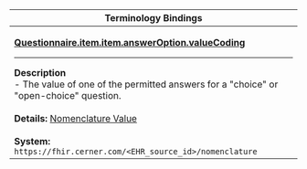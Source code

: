 |Terminology Bindings|
|---|
|<p>**[Questionnaire.item.item.answerOption.valueCoding](https://hl7.org/fhir/r4/questionnaire-definitions.html#Questionnaire.item.answerOption)**<hr>**Description**<br>- The value of one of the permitted answers for a "choice" or "open-choice" question.<br><br>**Details:** [Nomenclature Value](https://fhir.cerner.com/millennium/r4/proprietary-codes-and-systems/#nomenclature)<br><br>**System:** `https://fhir.cerner.com/<EHR_source_id>/nomenclature`|